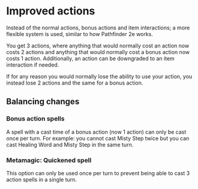 # Improved actions
Instead of the normal actions, bonus actions and item interactions; a more flexible system is used, similar to how Pathfinder 2e works.

You get 3 actions, where anything that would normally cost an action now costs 2 actions and anything that would normally cost a bonus action now costs 1 action. Additionally, an action can be downgraded to an item interaction if needed.

If for any reason you would normally lose the ability to use your action, you instead lose 2 actions and the same for a bonus action.
## Balancing changes
### Bonus action spells
A spell with a cast time of a bonus action (now 1 action) can only be cast once per turn. For example: you cannot cast Misty Step twice but you can cast Healing Word and Misty Step in the same turn.
### Metamagic: Quickened spell
This option can only be used once per turn to prevent being able to cast 3 action spells in a single turn.
